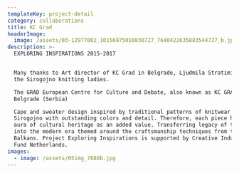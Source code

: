 ```yaml
---
templateKey: project-detail
category: collaborations
title: KC Grad
headerImage:
  image: /assets/03-12977002_10156975010830727_7640422635883544727_b.jpg
description: >-
  EXPLORING INSPIRATIONS 2015-2017


  Many thanks to Art director of KC Grad in Belgrade, Ljudmila Stratimirovic and
  the Sirogojno knitting ladies.

  The GRAD European Centre for Culture and Debate, also known as KC GRAD,
  Belgrade (Serbia)

  Cape and sweater design inspired by traditional patterns of knitwear from
  Sirogojno with outstanding colors and detail. Therefore, each piece has the
  aura of cultural heritage as an added value. Transferring legacy of the past
  into the modern era themed around the craftsmanship techniques from the
  Balkans. Project Exploring Inspirations is supported by Creative Industries
  Fund Netherlands.
images:
  - image: /assets/05img_7888b.jpg
---
```


